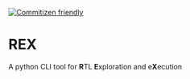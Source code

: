 [![Commitizen friendly](https://img.shields.io/badge/commitizen-friendly-brightgreen.svg)](http://commitizen.github.io/cz-cli/)

# REX
A python CLI tool for **R**TL **E**xploration and e**X**ecution
